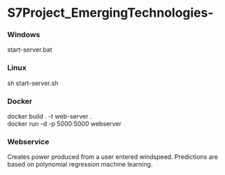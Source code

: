 # S7Project_EmergingTechnologies-

### Windows
start-server.bat

### Linux
sh start-server.sh

### Docker 
docker build . -t web-server .  
docker run -d -p 5000:5000 webserver


### Webservice
Creates power produced from a user entered windspeed. Predictions are based on polynomial regression machine learning.
